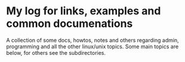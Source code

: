 My log for links, examples and common documenations
===================================================

A collection of some docs, howtos, notes and others regarding admin, programming and all the other linux/unix topics. Some main topics are below, for others see the subdirectories.
